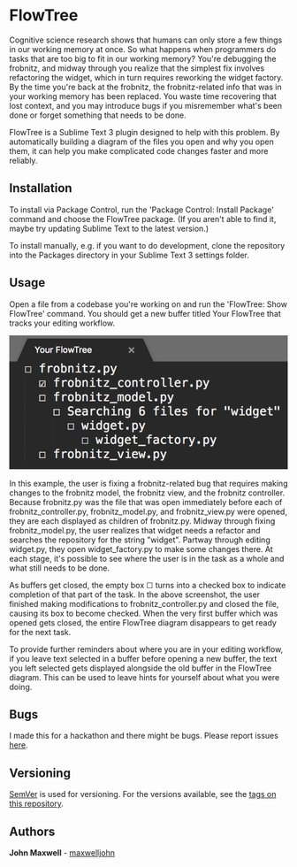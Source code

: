 # FlowTree

Cognitive science research shows that humans can only store a few things in our working memory at once.  So what happens when programmers do tasks that are too big to fit in our working memory?  You're debugging the frobnitz, and midway through you realize that the simplest fix involves refactoring the widget, which in turn requires reworking the widget factory.  By the time you're back at the frobnitz, the frobnitz-related info that was in your working memory has been replaced.  You waste time recovering that lost context, and you may introduce bugs if you misremember what's been done or forget something that needs to be done.

FlowTree is a Sublime Text 3 plugin designed to help with this problem.  By automatically building a diagram of the files you open and why you open them, it can help you make complicated code changes faster and more reliably.

## Installation

To install via Package Control, run the 'Package Control: Install Package' command and choose the FlowTree package.  (If you aren't able to find it, maybe try updating Sublime Text to the latest version.)

To install manually, e.g. if you want to do development, clone the repository into the Packages directory in your Sublime Text 3 settings folder.

## Usage

Open a file from a codebase you're working on and run the 'FlowTree: Show FlowTree' command.  You should get a new buffer titled Your FlowTree that tracks your editing workflow.

![Screenshot](screenshot.png)

In this example, the user is fixing a frobnitz-related bug that requires making changes to the frobnitz model, the frobnitz view, and the frobnitz controller.  Because frobnitz.py was the file that was open immediately before each of frobnitz_controller.py, frobnitz_model.py, and frobnitz_view.py were opened, they are each displayed as children of frobnitz.py.  Midway through fixing frobnitz_model.py, the user realizes that widget needs a refactor and searches the repository for the string "widget".  Partway through editing widget.py, they open widget_factory.py to make some changes there.  At each stage, it's possible to see where the user is in the task as a whole and what still needs to be done.

As buffers get closed, the empty box ☐ turns into a checked box to indicate completion of that part of the task.  In the above screenshot, the user finished making modifications to frobnitz_controller.py and closed the file, causing its box to become checked.  When the very first buffer which was opened gets closed, the entire FlowTree diagram disappears to get ready for the next task.

To provide further reminders about where you are in your editing workflow, if you leave text selected in a buffer before opening a new buffer, the text you left selected gets displayed alongside the old buffer in the FlowTree diagram.  This can be used to leave hints for yourself about what you were doing.

## Bugs

I made this for a hackathon and there might be bugs.  Please report issues [here](https://github.com/maxwelljohn/FlowTree/issues).

## Versioning

[SemVer](http://semver.org/) is used for versioning.  For the versions available, see the [tags on this repository](https://github.com/maxwelljohn/FlowTree/tags).

## Authors

**John Maxwell** - [maxwelljohn](https://github.com/maxwelljohn)

